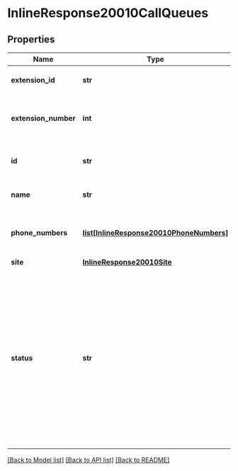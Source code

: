 # InlineResponse20010CallQueues

## Properties
Name | Type | Description | Notes
------------ | ------------- | ------------- | -------------
**extension_id** | **str** | The extension ID. | [optional] 
**extension_number** | **int** | The extension number assigned to the queue. | [optional] 
**id** | **str** | Unique identifier of the call queue. | [optional] 
**name** | **str** | Name of the Call Queue. | [optional] 
**phone_numbers** | [**list[InlineResponse20010PhoneNumbers]**](InlineResponse20010PhoneNumbers.md) | Phone number(s) assigned to the call queue. | [optional] 
**site** | [**InlineResponse20010Site**](InlineResponse20010Site.md) |  | [optional] 
**status** | **str** | Status of the Call Queue. &#x60;active&#x60;: Call queue is enabled and active. &#x60;inactive&#x60;: Call queue is inactive. Inactive call queues cannot be called but will retain its settings and appear in the [Call Queues](https://zoom.us/pbx/page/telephone/groups#/groups) page. | [optional] 

[[Back to Model list]](../README.md#documentation-for-models) [[Back to API list]](../README.md#documentation-for-api-endpoints) [[Back to README]](../README.md)

